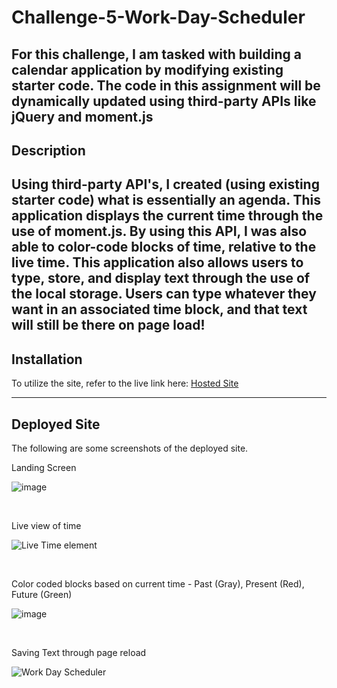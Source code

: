 # Challenge-5-Work-Day-Scheduler
For this challenge, I am tasked with building a calendar application by modifying existing starter code. The code in this assignment will be dynamically updated using third-party APIs like jQuery and moment.js
---------------------------------------------------------------------------------------------------------------------------------------------------
## Description
Using third-party API's, I created (using existing starter code) what is essentially an agenda. 
This application displays the current time through the use of moment.js. By using this API, I was also able to color-code blocks of time, relative to the live time. 
This application also allows users to type, store, and display text through the use of the local storage. Users can type whatever they want in an associated time block, and that text will still be there on page load!
---------------------------------------------------------------------------------------------------------------------------------------------------

## Installation
To utilize the site, refer to the live link here: [Hosted Site](https://joshuaorlandor.github.io/Challenge-5-Work-Day-Scheduler/)

---------------------------------------------------------------------------------------------------------------------------------------------------

## Deployed Site
The following are some screenshots of the deployed site.

Landing Screen

![image](https://user-images.githubusercontent.com/114437149/201497332-de089913-5168-4691-af5c-e34d42d3bc94.png)

<br>

Live view of time 

![Live Time element ](https://user-images.githubusercontent.com/114437149/201497324-2f071966-9edc-47e6-b6a9-35cff9e2c6e3.gif)

<br>

Color coded blocks based on current time - Past (Gray), Present (Red), Future (Green)

![image](https://user-images.githubusercontent.com/114437149/201497347-d74c256a-e778-46e1-938a-004fcb2c476b.png)

<br>

Saving Text through page reload 

![Work Day Scheduler](https://user-images.githubusercontent.com/114437149/201497437-d156d2ce-0591-4c3e-84b3-2c558b8e12f6.gif)

<br>



